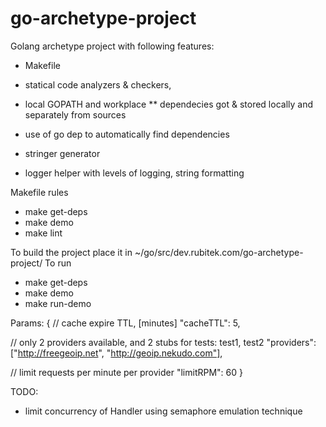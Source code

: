 # go-archetype-project

Golang archetype project with following features:
 * Makefile
 * statical code analyzers & checkers, 
 * local GOPATH and workplace
 ** dependecies got & stored locally and separately from sources
 * use of go dep to automatically find dependencies

 * stringer generator
 * logger helper with levels of logging, string formatting 

Makefile rules
* make get-deps
* make demo
* make lint



To build the project place it in ~/go/src/dev.rubitek.com/go-archetype-project/
To run
* make get-deps
* make demo
* make run-demo


Params:
{
  // cache expire TTL, [minutes]
  "cacheTTL": 5,

  // only 2 providers available, and 2 stubs for tests: test1, test2
  "providers": ["http://freegeoip.net", "http://geoip.nekudo.com"],

  // limit requests per minute per provider
  "limitRPM": 60
}


TODO:
* limit concurrency of Handler  using semaphore emulation technique
